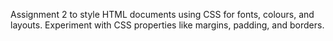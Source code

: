 Assignment 2 to style HTML documents using CSS for fonts, colours, and layouts.
Experiment with CSS properties like margins, padding, and borders.
